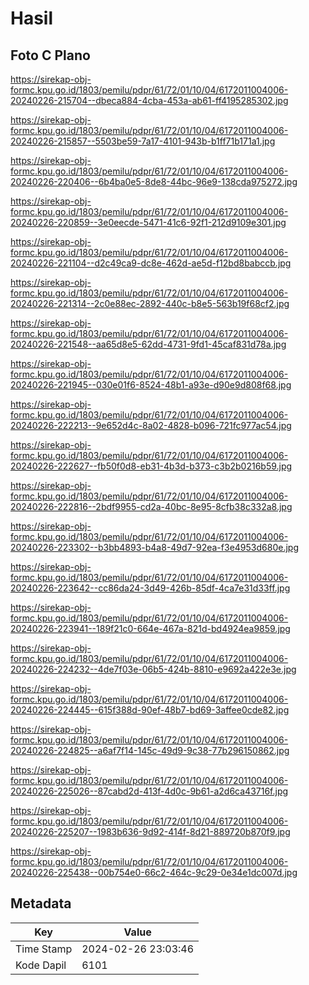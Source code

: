 # Hasil

## Foto C Plano

https://sirekap-obj-formc.kpu.go.id/1803/pemilu/pdpr/61/72/01/10/04/6172011004006-20240226-215704--dbeca884-4cba-453a-ab61-ff4195285302.jpg

https://sirekap-obj-formc.kpu.go.id/1803/pemilu/pdpr/61/72/01/10/04/6172011004006-20240226-215857--5503be59-7a17-4101-943b-b1ff71b171a1.jpg

https://sirekap-obj-formc.kpu.go.id/1803/pemilu/pdpr/61/72/01/10/04/6172011004006-20240226-220406--6b4ba0e5-8de8-44bc-96e9-138cda975272.jpg

https://sirekap-obj-formc.kpu.go.id/1803/pemilu/pdpr/61/72/01/10/04/6172011004006-20240226-220859--3e0eecde-5471-41c6-92f1-212d9109e301.jpg

https://sirekap-obj-formc.kpu.go.id/1803/pemilu/pdpr/61/72/01/10/04/6172011004006-20240226-221104--d2c49ca9-dc8e-462d-ae5d-f12bd8babccb.jpg

https://sirekap-obj-formc.kpu.go.id/1803/pemilu/pdpr/61/72/01/10/04/6172011004006-20240226-221314--2c0e88ec-2892-440c-b8e5-563b19f68cf2.jpg

https://sirekap-obj-formc.kpu.go.id/1803/pemilu/pdpr/61/72/01/10/04/6172011004006-20240226-221548--aa65d8e5-62dd-4731-9fd1-45caf831d78a.jpg

https://sirekap-obj-formc.kpu.go.id/1803/pemilu/pdpr/61/72/01/10/04/6172011004006-20240226-221945--030e01f6-8524-48b1-a93e-d90e9d808f68.jpg

https://sirekap-obj-formc.kpu.go.id/1803/pemilu/pdpr/61/72/01/10/04/6172011004006-20240226-222213--9e652d4c-8a02-4828-b096-721fc977ac54.jpg

https://sirekap-obj-formc.kpu.go.id/1803/pemilu/pdpr/61/72/01/10/04/6172011004006-20240226-222627--fb50f0d8-eb31-4b3d-b373-c3b2b0216b59.jpg

https://sirekap-obj-formc.kpu.go.id/1803/pemilu/pdpr/61/72/01/10/04/6172011004006-20240226-222816--2bdf9955-cd2a-40bc-8e95-8cfb38c332a8.jpg

https://sirekap-obj-formc.kpu.go.id/1803/pemilu/pdpr/61/72/01/10/04/6172011004006-20240226-223302--b3bb4893-b4a8-49d7-92ea-f3e4953d680e.jpg

https://sirekap-obj-formc.kpu.go.id/1803/pemilu/pdpr/61/72/01/10/04/6172011004006-20240226-223642--cc86da24-3d49-426b-85df-4ca7e31d33ff.jpg

https://sirekap-obj-formc.kpu.go.id/1803/pemilu/pdpr/61/72/01/10/04/6172011004006-20240226-223941--189f21c0-664e-467a-821d-bd4924ea9859.jpg

https://sirekap-obj-formc.kpu.go.id/1803/pemilu/pdpr/61/72/01/10/04/6172011004006-20240226-224232--4de7f03e-06b5-424b-8810-e9692a422e3e.jpg

https://sirekap-obj-formc.kpu.go.id/1803/pemilu/pdpr/61/72/01/10/04/6172011004006-20240226-224445--615f388d-90ef-48b7-bd69-3affee0cde82.jpg

https://sirekap-obj-formc.kpu.go.id/1803/pemilu/pdpr/61/72/01/10/04/6172011004006-20240226-224825--a6af7f14-145c-49d9-9c38-77b296150862.jpg

https://sirekap-obj-formc.kpu.go.id/1803/pemilu/pdpr/61/72/01/10/04/6172011004006-20240226-225026--87cabd2d-413f-4d0c-9b61-a2d6ca43716f.jpg

https://sirekap-obj-formc.kpu.go.id/1803/pemilu/pdpr/61/72/01/10/04/6172011004006-20240226-225207--1983b636-9d92-414f-8d21-889720b870f9.jpg

https://sirekap-obj-formc.kpu.go.id/1803/pemilu/pdpr/61/72/01/10/04/6172011004006-20240226-225438--00b754e0-66c2-464c-9c29-0e34e1dc007d.jpg


## Metadata

| Key        | Value               |
| ---------- | ------------------- |
| Time Stamp | 2024-02-26 23:03:46 |
| Kode Dapil | 6101                |



